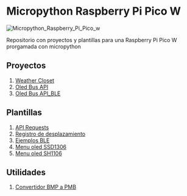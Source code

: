 ﻿# Micropython Raspberry Pi Pico W

![Micropython_Raspberry_Pi_Pico_w](https://img.shields.io/badge/Raspberry%20Pi%20Pico%20W-Micropython%20Compatible-brightgreen)

Repositorio con proyectos y plantillas para una Raspberry Pi Pico W prorgamada con micropython

## Proyectos
1. [Weather Closet](/Proyects/weather_closet/)
2. [Oled Bus API](/Proyects/oled_bus_api/)
3. [Oled Bus API_BLE](/Proyects/oled_bus_api_BLE/)

## Plantillas
1. [API Requests](/Templates/api_requests/)
2. [Registro de desplazamiento](/Templates/Registro_desplazamiento/)
3. [Ejemplos BLE](/Templates/BLE_examples/)
4. [Menu oled SSD1306](/Templates/menu_oled_ssd1306)
5. [Menu oled SH1106](/Templates/menu_oled_sh1306)

## Utilidades
1. [Convertidor BMP a PMB](/Random_Apps/convert_bmp_to_pbm/)
